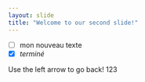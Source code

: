 ```yaml
---
layout: slide
title: "Welcome to our second slide!"
---
```

- [ ] mon nouveau texte 
- [x] *terminé*

Use the left arrow to go back!
123
